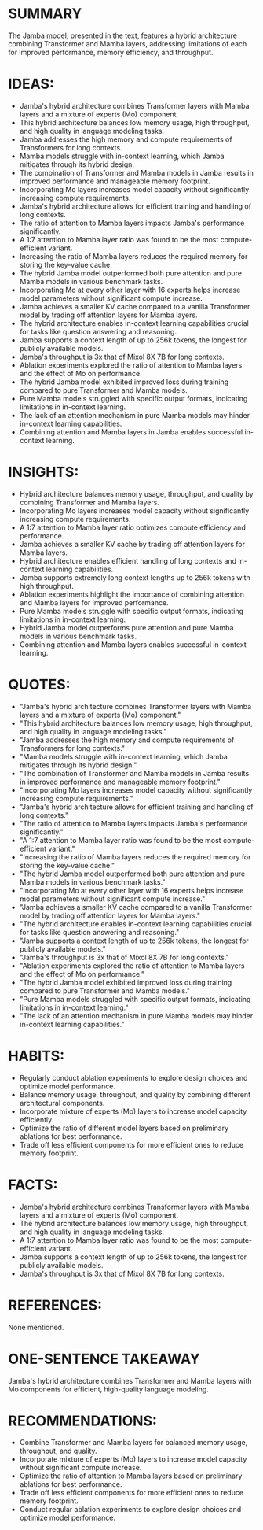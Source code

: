 # SUMMARY
The Jamba model, presented in the text, features a hybrid architecture combining Transformer and Mamba layers, addressing limitations of each for improved performance, memory efficiency, and throughput.

# IDEAS:
- Jamba's hybrid architecture combines Transformer layers with Mamba layers and a mixture of experts (Mo) component.
- This hybrid architecture balances low memory usage, high throughput, and high quality in language modeling tasks.
- Jamba addresses the high memory and compute requirements of Transformers for long contexts.
- Mamba models struggle with in-context learning, which Jamba mitigates through its hybrid design.
- The combination of Transformer and Mamba models in Jamba results in improved performance and manageable memory footprint.
- Incorporating Mo layers increases model capacity without significantly increasing compute requirements.
- Jamba's hybrid architecture allows for efficient training and handling of long contexts.
- The ratio of attention to Mamba layers impacts Jamba's performance significantly.
- A 1:7 attention to Mamba layer ratio was found to be the most compute-efficient variant.
- Increasing the ratio of Mamba layers reduces the required memory for storing the key-value cache.
- The hybrid Jamba model outperformed both pure attention and pure Mamba models in various benchmark tasks.
- Incorporating Mo at every other layer with 16 experts helps increase model parameters without significant compute increase.
- Jamba achieves a smaller KV cache compared to a vanilla Transformer model by trading off attention layers for Mamba layers.
- The hybrid architecture enables in-context learning capabilities crucial for tasks like question answering and reasoning.
- Jamba supports a context length of up to 256k tokens, the longest for publicly available models.
- Jamba's throughput is 3x that of Mixol 8X 7B for long contexts.
- Ablation experiments explored the ratio of attention to Mamba layers and the effect of Mo on performance.
- The hybrid Jamba model exhibited improved loss during training compared to pure Transformer and Mamba models.
- Pure Mamba models struggled with specific output formats, indicating limitations in in-context learning.
- The lack of an attention mechanism in pure Mamba models may hinder in-context learning capabilities.
- Combining attention and Mamba layers in Jamba enables successful in-context learning.

# INSIGHTS:
- Hybrid architecture balances memory usage, throughput, and quality by combining Transformer and Mamba layers.
- Incorporating Mo layers increases model capacity without significantly increasing compute requirements.
- A 1:7 attention to Mamba layer ratio optimizes compute efficiency and performance.
- Jamba achieves a smaller KV cache by trading off attention layers for Mamba layers.
- Hybrid architecture enables efficient handling of long contexts and in-context learning capabilities.
- Jamba supports extremely long context lengths up to 256k tokens with high throughput.
- Ablation experiments highlight the importance of combining attention and Mamba layers for improved performance.
- Pure Mamba models struggle with specific output formats, indicating limitations in in-context learning.
- Hybrid Jamba model outperforms pure attention and pure Mamba models in various benchmark tasks.
- Combining attention and Mamba layers enables successful in-context learning.

# QUOTES:
- "Jamba's hybrid architecture combines Transformer layers with Mamba layers and a mixture of experts (Mo) component."
- "This hybrid architecture balances low memory usage, high throughput, and high quality in language modeling tasks."
- "Jamba addresses the high memory and compute requirements of Transformers for long contexts."
- "Mamba models struggle with in-context learning, which Jamba mitigates through its hybrid design."
- "The combination of Transformer and Mamba models in Jamba results in improved performance and manageable memory footprint."
- "Incorporating Mo layers increases model capacity without significantly increasing compute requirements."
- "Jamba's hybrid architecture allows for efficient training and handling of long contexts."
- "The ratio of attention to Mamba layers impacts Jamba's performance significantly."
- "A 1:7 attention to Mamba layer ratio was found to be the most compute-efficient variant."
- "Increasing the ratio of Mamba layers reduces the required memory for storing the key-value cache."
- "The hybrid Jamba model outperformed both pure attention and pure Mamba models in various benchmark tasks."
- "Incorporating Mo at every other layer with 16 experts helps increase model parameters without significant compute increase."
- "Jamba achieves a smaller KV cache compared to a vanilla Transformer model by trading off attention layers for Mamba layers."
- "The hybrid architecture enables in-context learning capabilities crucial for tasks like question answering and reasoning."
- "Jamba supports a context length of up to 256k tokens, the longest for publicly available models."
- "Jamba's throughput is 3x that of Mixol 8X 7B for long contexts."
- "Ablation experiments explored the ratio of attention to Mamba layers and the effect of Mo on performance."
- "The hybrid Jamba model exhibited improved loss during training compared to pure Transformer and Mamba models."
- "Pure Mamba models struggled with specific output formats, indicating limitations in in-context learning."
- "The lack of an attention mechanism in pure Mamba models may hinder in-context learning capabilities."

# HABITS:
- Regularly conduct ablation experiments to explore design choices and optimize model performance.
- Balance memory usage, throughput, and quality by combining different architectural components.
- Incorporate mixture of experts (Mo) layers to increase model capacity efficiently.
- Optimize the ratio of different model layers based on preliminary ablations for best performance.
- Trade off less efficient components for more efficient ones to reduce memory footprint.

# FACTS:
- Jamba's hybrid architecture combines Transformer layers with Mamba layers and a mixture of experts (Mo) component.
- The hybrid architecture balances low memory usage, high throughput, and high quality in language modeling tasks.
- A 1:7 attention to Mamba layer ratio was found to be the most compute-efficient variant.
- Jamba supports a context length of up to 256k tokens, the longest for publicly available models.
- Jamba's throughput is 3x that of Mixol 8X 7B for long contexts.

# REFERENCES:
None mentioned.

# ONE-SENTENCE TAKEAWAY
Jamba's hybrid architecture combines Transformer and Mamba layers with Mo components for efficient, high-quality language modeling.

# RECOMMENDATIONS:
- Combine Transformer and Mamba layers for balanced memory usage, throughput, and quality.
- Incorporate mixture of experts (Mo) layers to increase model capacity without significant compute increase.
- Optimize the ratio of attention to Mamba layers based on preliminary ablations for best performance.
- Trade off less efficient components for more efficient ones to reduce memory footprint.
- Conduct regular ablation experiments to explore design choices and optimize model performance.